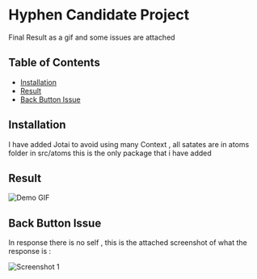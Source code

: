 # Hyphen Candidate Project

Final Result as a gif and some issues are attached 

## Table of Contents

- [Installation](#installation)
- [Result](#result)
- [Back Button Issue](#backbutton)


## Installation

I have added Jotai to avoid using many Context , all satates are in atoms folder in src/atoms
this is the only package that i have added 

## Result
![Demo GIF](assets/demo.gif)

## Back Button Issue
In response there is no self , this is the attached screenshot of what the response is : 

![Screenshot 1](assets/screenshot1.png)